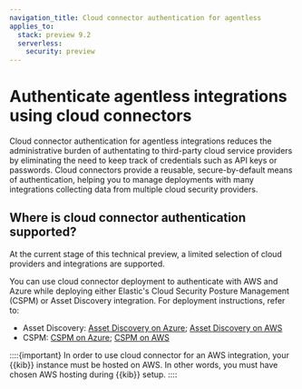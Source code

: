 ```yaml
---
navigation_title: Cloud connector authentication for agentless
applies_to:
  stack: preview 9.2
  serverless:
    security: preview
---
```


# Authenticate agentless integrations using cloud connectors

Cloud connector authentication for agentless integrations reduces the administrative burden of authentating to third-party cloud service providers by eliminating the need to keep track of credentials such as API keys or passwords. Cloud connectors provide a reusable, secure-by-default means of authentication, helping you to manage deployments with many integrations collecting data from multiple cloud security providers. 

## Where is cloud connector authentication supported?

At the current stage of this technical preview, a limited selection of cloud providers and integrations are supported.

You can use cloud connector deployment to authenticate with AWS and Azure while deploying either Elastic's Cloud Security Posture Management (CSPM) or Asset Discovery integration. For deployment instructions, refer to:

- Asset Discovery: [Asset Discovery on Azure](/solutions/security/cloud/asset-disc-azure.md); [Asset Discovery on AWS](/solutions/security/cloud/asset-disc-aws.md)
- CSPM: [CSPM on Azure](/solutions/security/cloud/get-started-with-cspm-for-azure.md); [CSPM on AWS](/solutions/security/cloud/get-started-with-cspm-for-aws.md)

::::{important}
In order to use cloud connector for an AWS integration, your {{kib}} instance must be hosted on AWS. In other words, you must have chosen AWS hosting during {{kib}} setup.
::::